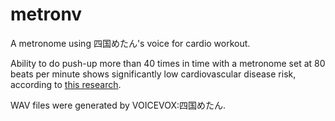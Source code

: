 # metronv
A metronome using 四国めたん's voice for cardio workout. 

Ability to do push-up more than 40 times in time with a metronome set at 80 beats per minute shows significantly low cardiovascular disease risk, according to [this research](https://jamanetwork.com/journals/jamanetworkopen/fullarticle/2724778?resultClick=1).

WAV files were generated by VOICEVOX:四国めたん.
